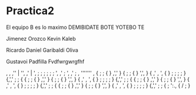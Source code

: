 # Practica2
El equipo B es lo maximo
DEMIBIDATE BOTE YOTEBO TE

Jimenez Orozco Kevin Kaleb

Ricardo Daniel Garibaldi Oliva
 
Gustavoi Padfilla Fvdfwrgwrgfhf

  , ,
              ,'' | '',
            ,'    |    ',
           ;             ;
           ;             ;
           ;             ;
           ',           ,'
           ; ',       ,' ;
           ,   '''''''   ,
           {      ; ;    {
           }    ,','     }
           {   ; ;       {
           }   ',',      }
           {  ,' , ',    {
           }  ; ; ; ;    }
           {,','  ; ;    {
           {      ; ;    {
           }    ,','     }
           {   ; ;       {
           }   ',',      }
           {  ,' , ',    {
           }  ; ; ; ;    }
           {,','  ; ;    {
           {      ; ;    {
           }    ,','     }
           {   ; ;       {
           }   ',',      }
           {  ,' , ',    {
           }  ; ; ; ;    }
           {,','  ; ;    {
           {      ; ;    {
           }    ,','     }
           {   ; ;       {
           }   ',',      }
           {  ,' , ',    {
           }  ; ; ; ;    }
           {,','  ; ;    {
          ; ':.,         {
         /      ;        }